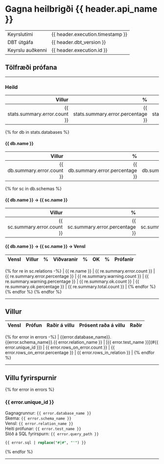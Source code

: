 # Gagna heilbrigði {{ header.api_name }}

|               |            |
| :------------ | :--------- |
| Keyrslutími | {{ header.execution.timestamp }} |
| DBT útgáfa | {{ header.dbt_version }} |
| Keyrslu auðkenni | {{ header.execution.id }} |

## Tölfræði prófana  

---

### Heild  

| Villur |    % | Viðvaranir |    % |    OK |    % |   Prófanir  |
| -----: | ---: | ---------: | ---: | ----: | ---: | ----------: |
| {{ stats.summary.error.count }} | {{ stats.summary.error.percentage }} | {{ stats.summary.warning.count }} | {{ stats.summary.warning.percentage }} | {{ stats.summary.ok.count }} | {{ stats.summary.ok.percentage }} | {{ stats.summary.total.count }} |

{% for db in stats.databases %}

#### {{ db.name }}

| Villur |    % | Viðvaranir |    % |    OK |    % | Prófanir    |
| -----: | ---: | ---------: | ---: | ----: | ---: | ----------: |
| {{ db.summary.error.count }} | {{ db.summary.error.percentage }} | {{ db.summary.warning.count }} | {{ db.summary.warning.percentage }} | {{ db.summary.ok.count }} | {{ db.summary.ok.percentage }} | {{ db.summary.total.count }} |

{% for sc in db.schemas %}

#### {{ db.name }} -> {{ sc.name }}  

| Villur |    % | Viðvaranir |    % |    OK |    % | Prófanir    |
| -----: | ---: | ---------: | ---: | ----: | ---: | ----------: |
| {{ sc.summary.error.count }} | {{ sc.summary.error.percentage }} | {{ sc.summary.warning.count }} | {{ sc.summary.warning.percentage }} | {{ sc.summary.ok.count }} | {{ sc.summary.ok.percentage }} | {{ sc.summary.total.count }} |

#### {{ db.name }} -> {{ sc.name }} -> Vensl  

| Vensl                                | Villur |    % | Viðvaranir |    % |    OK |    % | Prófanir    |
| :----------------------------------- | -----: | ---: | ---------: | ---: | ----: | ---: | ----------: |
{% for re in sc.relations -%}
| {{ re.name }} | {{ re.summary.error.count }} | {{ re.summary.error.percentage }} | {{ re.summary.warning.count }} | {{ re.summary.warning.percentage }} | {{ re.summary.ok.count }} | {{ re.summary.ok.percentage }} | {{ re.summary.total.count }} |
{% endfor %}
{% endfor %}
{% endfor %}

---

## Villur

| Vensl                 | Prófun                                     | Raðir á villu  | Prósent raða á villu | Raðir        |
| :-------------------- |:------------------------------------------ | -------------: | -------------------: | -----------: |
{% for error in errors -%}
| {{error.database_name}}.{{error.schema_name}}.{{ error.relation_name }} | [{{ error.test_name }}](#{{ error.unique_id }}) | {{ error.rows_on_error.count }} | {{ error.rows_on_error.percentage }} | {{ error.rows_in_relation }} |
{% endfor %}

---

## Villu fyrirspurnir

{% for error in errors %}

### {{ error.unique_id }}

Gagnagrunnur:           `{{ error.database_name }}`  
Skema:                  `{{ error.schema_name }}`  
Vensl:                  `{{ error.relation_name }}`  
Heiti prófunar:         `{{ error.test_name }}`  
Slóð á SQL fyrirspurn:  `{{ error.query_path }}`  

```sql
{{ error.sql | replace("#|#", "'") }}
```

{% endfor %}

---
